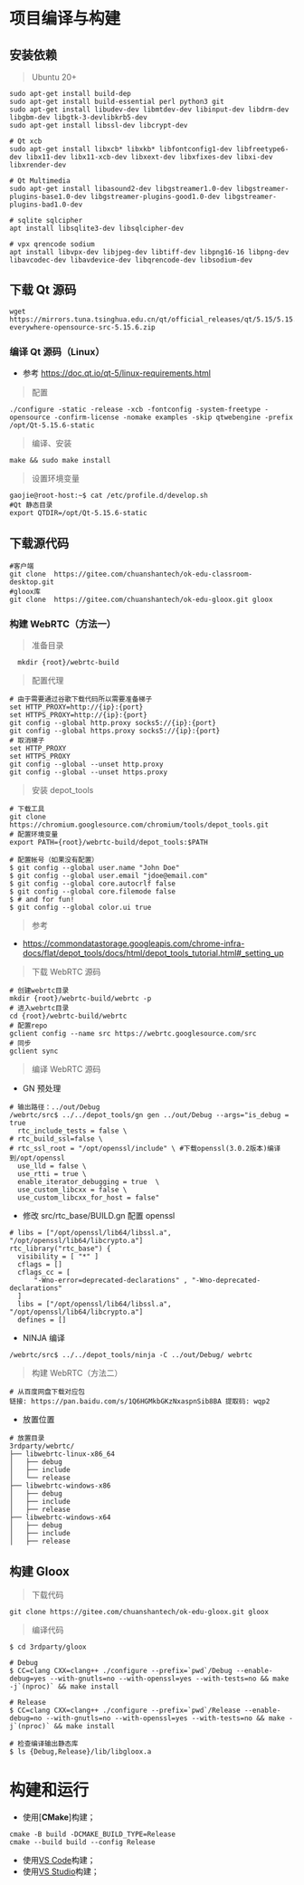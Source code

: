 # 项目编译与构建
## 安装依赖
> Ubuntu 20+
```shell
sudo apt-get install build-dep 
sudo apt-get install build-essential perl python3 git
sudo apt-get install libudev-dev libmtdev-dev libinput-dev libdrm-dev libgbm-dev libgtk-3-devlibkrb5-dev
sudo apt-get install libssl-dev libcrypt-dev

# Qt xcb
sudo apt-get install libxcb* libxkb* libfontconfig1-dev libfreetype6-dev libx11-dev libx11-xcb-dev libxext-dev libxfixes-dev libxi-dev libxrender-dev

# Qt Multimedia
sudo apt-get install libasound2-dev libgstreamer1.0-dev libgstreamer-plugins-base1.0-dev libgstreamer-plugins-good1.0-dev libgstreamer-plugins-bad1.0-dev

# sqlite sqlcipher
apt install libsqlite3-dev libsqlcipher-dev

# vpx qrencode sodium
apt install libvpx-dev libjpeg-dev libtiff-dev libpng16-16 libpng-dev libavcodec-dev libavdevice-dev libqrencode-dev libsodium-dev 
```

## 下载 Qt 源码

```shell
wget https://mirrors.tuna.tsinghua.edu.cn/qt/official_releases/qt/5.15/5.15.6/single/qt-everywhere-opensource-src-5.15.6.zip
```

### 编译 Qt 源码（Linux）

- 参考 https://doc.qt.io/qt-5/linux-requirements.html

> 配置

```shell
./configure -static -release -xcb -fontconfig -system-freetype -opensource -confirm-license -nomake examples -skip qtwebengine -prefix /opt/Qt-5.15.6-static
```

> 编译、安装

```shell
make && sudo make install
```

> 设置环境变量

```shell
gaojie@root-host:~$ cat /etc/profile.d/develop.sh 
#Qt 静态目录
export QTDIR=/opt/Qt-5.15.6-static
```

## 下载源代码

```shell
#客户端
git clone  https://gitee.com/chuanshantech/ok-edu-classroom-desktop.git
#gloox库
git clone  https://gitee.com/chuanshantech/ok-edu-gloox.git gloox
```

### 构建 WebRTC（方法一）

> 准备目录

```shell
  mkdir {root}/webrtc-build
```

> 配置代理

```shell
# 由于需要通过谷歌下载代码所以需要准备梯子
set HTTP_PROXY=http://{ip}:{port}
set HTTPS_PROXY=http://{ip}:{port}
git config --global http.proxy socks5://{ip}:{port}
git config --global https.proxy socks5://{ip}:{port}
# 取消梯子
set HTTP_PROXY
set HTTPS_PROXY
git config --global --unset http.proxy
git config --global --unset https.proxy
```

> 安装 depot_tools

```shell
# 下载工具
git clone https://chromium.googlesource.com/chromium/tools/depot_tools.git
# 配置环境变量
export PATH={root}/webrtc-build/depot_tools:$PATH

# 配置帐号（如果没有配置）
$ git config --global user.name "John Doe"
$ git config --global user.email "jdoe@email.com"
$ git config --global core.autocrlf false
$ git config --global core.filemode false
$ # and for fun!
$ git config --global color.ui true

```

> 参考
- https://commondatastorage.googleapis.com/chrome-infra-docs/flat/depot_tools/docs/html/depot_tools_tutorial.html#_setting_up

> 下载 WebRTC 源码
```shell
# 创建webrtc目录
mkdir {root}/webrtc-build/webrtc -p
# 进入webrtc目录
cd {root}/webrtc-build/webrtc
# 配置repo
gclient config --name src https://webrtc.googlesource.com/src
# 同步
gclient sync
```

> 编译 WebRTC 源码

- GN 预处理

```shell
# 输出路径：../out/Debug
/webrtc/src$ ../../depot_tools/gn gen ../out/Debug --args="is_debug = true
  rtc_include_tests = false \
# rtc_build_ssl=false \
# rtc_ssl_root = "/opt/openssl/include" \ #下载openssl(3.0.2版本)编译到/opt/openssl
  use_lld = false \
  use_rtti = true \
  enable_iterator_debugging = true  \
  use_custom_libcxx = false \
  use_custom_libcxx_for_host = false"
```

- 修改 src/rtc_base/BUILD.gn 配置 openssl

```shell
# libs = ["/opt/openssl/lib64/libssl.a", "/opt/openssl/lib64/libcrypto.a"]
rtc_library("rtc_base") {
  visibility = [ "*" ]
  cflags = []
  cflags_cc = [
      "-Wno-error=deprecated-declarations" , "-Wno-deprecated-declarations"
  ]
  libs = ["/opt/openssl/lib64/libssl.a", "/opt/openssl/lib64/libcrypto.a"]
  defines = []
```

- NINJA 编译

```shell
/webrtc/src$ ../../depot_tools/ninja -C ../out/Debug/ webrtc
```

> 构建 WebRTC（方法二）

```shell
# 从百度网盘下载对应包
链接: https://pan.baidu.com/s/1Q6HGMkbGKzNxaspnSib8BA 提取码: wqp2
```

- 放置位置

```shell
# 放置目录
3rdparty/webrtc/
├── libwebrtc-linux-x86_64
│   ├── debug
│   ├── include
│   └── release
├── libwebrtc-windows-x86
│   ├── debug
│   ├── include
│   ├── release
├── libwebrtc-windows-x64
│   ├── debug
│   ├── include
│   ├── release
```

## 构建 Gloox

> 下载代码
```shell
git clone https://gitee.com/chuanshantech/ok-edu-gloox.git gloox
```

> 编译代码

```shell
$ cd 3rdparty/gloox

# Debug
$ CC=clang CXX=clang++ ./configure --prefix=`pwd`/Debug --enable-debug=yes --with-gnutls=no --with-openssl=yes --with-tests=no && make -j`(nproc)` && make install

# Release
$ CC=clang CXX=clang++ ./configure --prefix=`pwd`/Release --enable-debug=no --with-gnutls=no --with-openssl=yes --with-tests=no && make -j`(nproc)` && make install

# 检查编译输出静态库
$ ls {Debug,Release}/lib/libgloox.a
```

# 构建和运行

- 使用[**CMake**]构建；

```shell
cmake -B build -DCMAKE_BUILD_TYPE=Release
cmake --build build --config Release
```

- 使用[VS Code](IDE-vscode.md)构建；
- 使用[VS Studio](IDE-vsstudio.md)构建；

